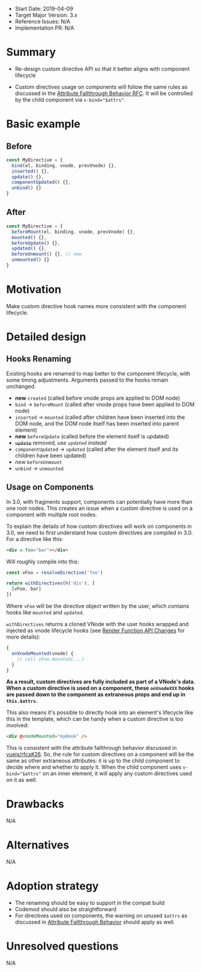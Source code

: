- Start Date: 2019-04-09
- Target Major Version: 3.x
- Reference Issues: N/A
- Implementation PR: N/A

# Summary

- Re-design custom directive API so that it better aligns with component lifecycle

- Custom directives usage on components will follow the same rules as discussed in the [Attribute Fallthrough Behavior RFC](https://github.com/vuejs/rfcs/pull/26). It will be controlled by the child component via `v-bind="$attrs"`.

# Basic example

## Before

``` js
const MyDirective = {
  bind(el, binding, vnode, prevVnode) {},
  inserted() {},
  update() {},
  componentUpdated() {},
  unbind() {}
}
```

## After

``` js
const MyDirective = {
  beforeMount(el, binding, vnode, prevVnode) {},
  mounted() {},
  beforeUpdate() {},
  updated() {},
  beforeUnmount() {}, // new
  unmounted() {}
}
```

# Motivation

Make custom directive hook names more consistent with the component lifecycle.

# Detailed design

## Hooks Renaming

Existing hooks are renamed to map better to the component lifecycle, with some timing adjustments. Arguments passed to the hooks remain unchanged.

- **new** `created` (called before vnode props are applied to DOM node)
- `bind` -> `beforeMount` (called after vnode props have been applied to DOM node)
- `inserted` -> `mounted` (called after children have been inserted into the DOM node, and the DOM node itself has been inserted into parent element)
- **new** `beforeUpdate` (called before the element itself is updated)
- ~~`update`~~ *removed, use `updated` instead*
- `componentUpdated` -> `updated` (called after the element itself and its children have been updated)
- *new* `beforeUnmount`
- `unbind` -> `unmounted`

## Usage on Components

In 3.0, with fragments support, components can potentially have more than one root nodes. This creates an issue when a custom directive is used on a component with multiple root nodes.

To explain the details of how custom directives will work on components in 3.0, we need to first understand how custom directives are compiled in 3.0. For a directive like this:

``` html
<div v-foo="bar"></div>
```

Will roughly compile into this:

``` js
const vFoo = resolveDirective('foo')

return withDirectives(h('div'), [
  [vFoo, bar]
])
```

Where `vFoo` will be the directive object written by the user, which contains hooks like `mounted` and `updated`.

`withDirectives` returns a cloned VNode with the user hooks wrapped and injected as vnode lifecycle hooks (see [Render Function API Changes](https://github.com/vuejs/rfcs/blob/master/active-rfcs/0008-render-function-api-change.md#special-reserved-props) for more details):

``` js
{
  onVnodeMounted(vnode) {
    // call vFoo.mounted(...)
  }
}
```

**As a result, custom directives are fully included as part of a VNode's data. When a custom directive is used on a component, these `onVnodeXXX` hooks are passed down to the component as extraneous props and end up in `this.$attrs`.**

This also means it's possible to directly hook into an element's lifecycle like this in the template, which can be handy when a custom directive is too involved:

``` html
<div @vnodeMounted="myHook" />
```

This is consistent with the attribute fallthrough behavior discussed in [vuejs/rfcs#26](https://github.com/vuejs/rfcs/pull/26). So, the rule for custom directives on a component will be the same as other extraneous attributes: it is up to the child component to decide where and whether to apply it. When the child component uses `v-bind="$attrs"` on an inner element, it will apply any custom directives used on it as well.

# Drawbacks

N/A

# Alternatives

N/A

# Adoption strategy

- The renaming should be easy to support in the compat build
- Codemod should also be straightforward
- For directives used on components, the warning on unused `$attrs` as discussed in [Attribute Fallthrough Behavior](https://github.com/vuejs/rfcs/pull/26) should apply as well.

# Unresolved questions

N/A
